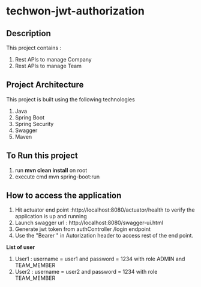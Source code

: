 # techwon-jwt-authorization

## Description
This project contains :
1) Rest APIs to manage Company
2) Rest APIs to manage Team

## Project Architecture 
This project is built using the following technologies 
1) Java 
2) Spring Boot
3) Spring Security 
4) Swagger
5) Maven

## To Run this project 
1) run <b>mvn clean install</b> on root
2) execute cmd mvn spring-boot:run 


## How to access the application 
1) Hit actuator end point :http://localhost:8080/actuator/health to verify the application is up and running 
2) Launch swagger url : http://localhost:8080/swagger-ui.html
3) Generate jwt token from authController /login endpoint 
4) Use the "Bearer <jwttoken>" in Autorization header to access rest of the end point.
  
  
<b>List of user</b>
1) User1 : username = user1 and password = 1234 with role ADMIN and TEAM_MEMBER
1) User2 : username = user2 and password = 1234 with role TEAM_MEMBER  











